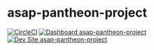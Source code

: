 # asap-pantheon-project

[![CircleCI](https://circleci.com/gh/Bowevil/asap-pantheon-project.svg?style=shield)](https://circleci.com/gh/Bowevil/asap-pantheon-project)
[![Dashboard asap-pantheon-project](https://img.shields.io/badge/dashboard-asap_pantheon_project-yellow.svg)](https://dashboard.pantheon.io/sites/24b97dc8-5f44-475d-a2ab-037e80902490#dev/code)
[![Dev Site asap-pantheon-project](https://img.shields.io/badge/site-asap_pantheon_project-blue.svg)](http://dev-asap-pantheon-project.pantheonsite.io/)